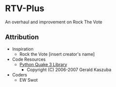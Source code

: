 # RTV-Plus
An overhaul and improvement on Rock The Vote

## Attribution
- Inspiration
    - Rock the Vote [insert creator's name]
- Code Resources
    - [Python Quake 3 Library](http://misc.slowchop.com/misc/wiki/pyquake3)
        - Copyright (C) 2006-2007 Gerald Kaszuba
- Coders
    - EW Swot
